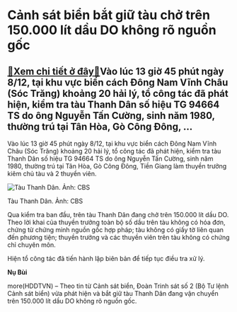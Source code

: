 Cảnh sát biển bắt giữ tàu chở trên 150.000 lít dầu DO không rõ nguồn gốc
========================================================================

[:gift:Xem chi tiết ở đây:gift:](https://hddtvn.com/canh-sat-bien-bat-giu-tau-cho-tren-150-000-lit-dau-do-khong-ro-nguon-goc/)Vào lúc 13 giờ 45 phút ngày 8/12, tại khu vực biển cách Đông Nam Vĩnh Châu (Sóc Trăng) khoảng 20 hải lý, tổ công tác đã phát hiện, kiểm tra tàu Thanh Dân số hiệu TG 94664 TS do ông Nguyễn Tấn Cường, sinh năm 1980, thường trú tại Tân Hòa, Gò Công Đông, …
-------------------------------------------------------------------------------------------------------------------------------------------------------------------------------------------------------------------------------------------------------------


Vào lúc 13 giờ 45 phút ngày 8/12, tại khu vực biển cách Đông Nam Vĩnh Châu (Sóc Trăng) khoảng 20 hải lý, tổ công tác đã phát hiện, kiểm tra tàu Thanh Dân số hiệu TG 94664 TS do ông Nguyễn Tấn Cường, sinh năm 1980, thường trú tại Tân Hòa, Gò Công Đông, Tiền Giang làm thuyền trưởng kiêm chủ tàu và 2 thuyền viên.





![Tàu Thanh Dân. Ảnh: CBS](https://hddtvn.com/wp-content/uploads/2021/01/4027_Anh-3.jpg "Tàu Thanh Dân. Ảnh: CBS")


Tàu Thanh Dân. Ảnh: CBS



Qua kiểm tra ban đầu, trên tàu Thanh Dân đang chở trên 150.000 lít dầu DO. Theo lời khai của thuyền trưởng toàn bộ số dầu trên tàu không có hóa đơn, chứng từ chứng minh nguồn gốc hợp pháp; tàu không có giấy tờ liên quan đến phương tiện; thuyền trưởng và các thuyền viên trên tàu không có chứng chỉ chuyên môn.


Hiện tổ công tác đã tiến hành lập biên bản để tiếp tục điều tra xử lý.




**Nụ Bùi**



more(HDDTVN) – Theo tin từ Cảnh sát biển, Đoàn Trinh sát số 2 (Bộ Tư lệnh Cảnh sát biển) vừa phát hiện và bắt giữ tàu Thanh Dân đang vận chuyển trên 150.000 lít dầu DO không rõ nguồn gốc.

